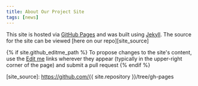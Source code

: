 ```yaml
---
title: About Our Project Site
tags: [news]
---
```


This site is hosted via [GitHub Pages][github_io] and was built using [Jekyll][jekyll]. The source for the site can be viewed
[here on our repo][site_source]

{% if site.github_editme_path %}
To propose changes to the site's content, use the <a target="_blank" href="https://github.com/{{ site.github_editme_path }}{{ page.path }}" class="btn btn-default githubEditButton" role="button"><i class="fa fa-github fa-lg"></i> Edit me</a>
links wherever they appear (typically in the upper-right corner of the page) and submit a pull request
{% endif %}

[jekyll]: https://jekyllrb.com
[github_io]: https://pages.github.com
[site_source]: https://github.com/{{ site.repository }}/tree/gh-pages

